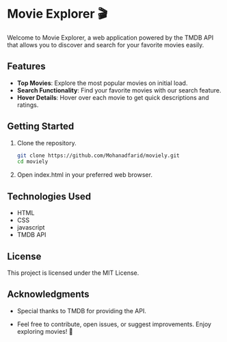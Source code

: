 # Movie Explorer 🎬

Welcome to Movie Explorer, a web application powered by the TMDB API that allows you to discover and search for your favorite movies easily.

## Features

- **Top Movies**: Explore the most popular movies on initial load.
- **Search Functionality**: Find your favorite movies with our search feature.
- **Hover Details**: Hover over each movie to get quick descriptions and ratings.

## Getting Started

1. Clone the repository.
   ```bash
   git clone https://github.com/Mohanadfarid/moviely.git
   cd moviely
   ```
2. Open index.html in your preferred web browser.

## Technologies Used

- HTML
- CSS
- javascript
- TMDB API

## License

This project is licensed under the MIT License.

## Acknowledgments

- Special thanks to TMDB for providing the API.

- Feel free to contribute, open issues, or suggest improvements. Enjoy exploring movies! 🍿
